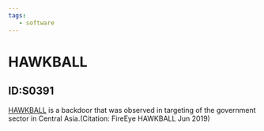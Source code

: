 ```yaml
---
tags:
   - software
---
```

# HAWKBALL
## ID:S0391
[HAWKBALL](software/S0391) is a backdoor that was observed in targeting of the government sector in Central Asia.(Citation: FireEye HAWKBALL Jun 2019)
